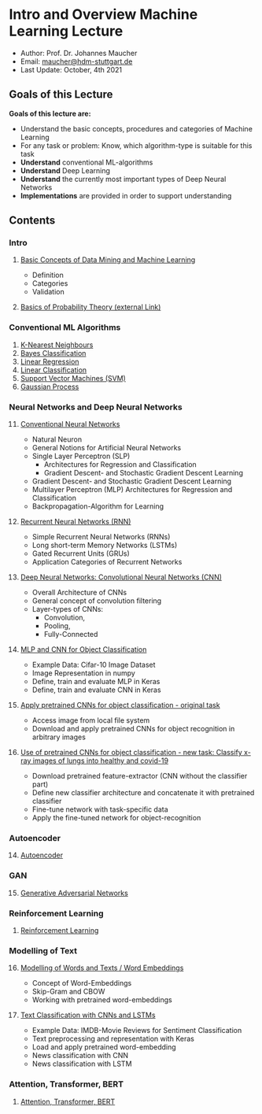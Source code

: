 # Intro and Overview Machine Learning Lecture

* Author: Prof. Dr. Johannes Maucher
* Email: maucher@hdm-stuttgart.de
* Last Update: October, 4th 2021

## Goals of this Lecture

**Goals of this lecture are:**


* Understand the basic concepts, procedures and categories of Machine Learning
* For any task or problem: Know, which algorithm-type is suitable for this task
* **Understand** conventional ML-algorithms
* **Understand** Deep Learning
* **Understand** the currently most important types of Deep Neural Networks   
* **Implementations** are provided in order to support understanding

<a id='data_mining'></a>
## Contents

### Intro

1. [Basic Concepts of Data Mining and Machine Learning](00BasicConcepts.ipynb)
    * Definition
    * Categories
    * Validation
	
2. [Basics of Probability Theory (external Link)](https://hannibunny.github.io/probability/intro.html)

### Conventional ML Algorithms
    
1. [K-Nearest Neighbours](./machinelearning/knn.ipynb)
2. [Bayes Classification](./machinelearning/parametricClassification1D.ipynb)
3. [Linear Regression](./machinelearning/LinReg.md)
4. [Linear Classification](./machinelearning/LinearClassification.ipynb)
5. [Support Vector Machines (SVM)](./machinelearning/svm.md)
6. [Gaussian Process](./machinelearning/gp.md)
    
    
### Neural Networks and Deep Neural Networks

11. [Conventional Neural Networks](neuralnetworks/01NeuralNets.ipynb) 
    * Natural Neuron
    * General Notions for Artificial Neural Networks
    * Single Layer Perceptron (SLP)
        * Architectures for Regression and Classification
        * Gradient Descent- and Stochastic Gradient Descent Learning
    * Gradient Descent- and Stochastic Gradient Descent Learning
    * Multilayer Perceptron (MLP) Architectures for Regression and Classification
    * Backpropagation-Algorithm for Learning
    

12. [Recurrent Neural Networks (RNN)](neuralnetworks/02RecurrentNeuralNetworks.ipynb) 
    * Simple Recurrent Neural Networks (RNNs)
    * Long short-term Memory Networks (LSTMs)
    * Gated Recurrent Units (GRUs)
    * Application Categories of Recurrent Networks


13. [Deep Neural Networks: Convolutional Neural Networks (CNN)](neuralnetworks/03ConvolutionNeuralNetworks.ipynb) 
    * Overall Architecture of CNNs
    * General concept of convolution filtering
    * Layer-types of CNNs: 
        * Convolution, 
        * Pooling, 
        * Fully-Connected 

14. [MLP and CNN for Object Classification](neuralnetworks/03KerasMLPandCNNcifar.ipynb)
    * Example Data: Cifar-10 Image Dataset
    * Image Representation in numpy
    * Define, train and evaluate MLP in Keras
    * Define, train and evaluate CNN in Keras 
    
    
19. [Apply pretrained CNNs for object classification - original task](neuralnetworks/04KerasPretrainedClassifiers.ipynb)
    * Access image from local file system
    * Download and apply pretrained CNNs for object recognition in arbitrary images
    

    
20. [Use of pretrained CNNs for object classification - new task: Classify x-ray images of lungs into healthy and covid-19](neuralnetworks/05KerasPretrainedCovid.ipynb)
    * Download pretrained feature-extractor (CNN without the classifier part)
    * Define new classifier architecture and concatenate it with pretrained classifier
    * Fine-tune network with task-specific data
    * Apply the fine-tuned network for object-recognition
    
    

### Autoencoder

14. [Autoencoder](neuralnetworks/04VariationalAutoencoder.ipynb) 

### GAN

15. [Generative Adversarial Networks](gan/DCGAN.ipynb)


### Reinforcement Learning

1. [Reinforcement Learning](rl/reinforcement.md)

### Modelling of Text
     
    
16. [Modelling of Words and Texts / Word Embeddings](text/01ModellingWordsAndTexts.ipynb) 
    * Concept of Word-Embeddings
    * Skip-Gram and CBOW
    * Working with pretrained word-embeddings
    
    
    
14. [Text Classification with CNNs and LSTMs](text/02TextClassification.ipynb)
    * Example Data: IMDB-Movie Reviews for Sentiment Classification
    * Text preprocessing and representation with Keras
    * Load and apply pretrained word-embedding
    * News classification with CNN
    * News classification with LSTM
    
### Attention, Transformer, BERT

1. [Attention, Transformer, BERT](transformer/attention.md)

